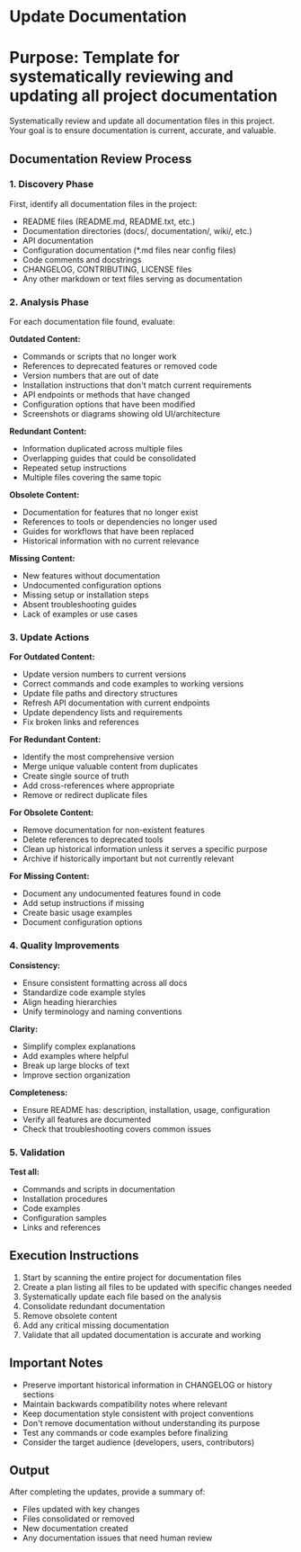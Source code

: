 # Update Documentation
# Purpose: Template for systematically reviewing and updating all project documentation

Systematically review and update all documentation files in this project. Your goal is to ensure documentation is current, accurate, and valuable.

## Documentation Review Process

### 1. Discovery Phase
First, identify all documentation files in the project:
- README files (README.md, README.txt, etc.)
- Documentation directories (docs/, documentation/, wiki/, etc.)
- API documentation
- Configuration documentation (*.md files near config files)
- Code comments and docstrings
- CHANGELOG, CONTRIBUTING, LICENSE files
- Any other markdown or text files serving as documentation

### 2. Analysis Phase
For each documentation file found, evaluate:

**Outdated Content:**
- Commands or scripts that no longer work
- References to deprecated features or removed code
- Version numbers that are out of date
- Installation instructions that don't match current requirements
- API endpoints or methods that have changed
- Configuration options that have been modified
- Screenshots or diagrams showing old UI/architecture

**Redundant Content:**
- Information duplicated across multiple files
- Overlapping guides that could be consolidated
- Repeated setup instructions
- Multiple files covering the same topic

**Obsolete Content:**
- Documentation for features that no longer exist
- References to tools or dependencies no longer used
- Guides for workflows that have been replaced
- Historical information with no current relevance

**Missing Content:**
- New features without documentation
- Undocumented configuration options
- Missing setup or installation steps
- Absent troubleshooting guides
- Lack of examples or use cases

### 3. Update Actions

**For Outdated Content:**
- Update version numbers to current versions
- Correct commands and code examples to working versions
- Update file paths and directory structures
- Refresh API documentation with current endpoints
- Update dependency lists and requirements
- Fix broken links and references

**For Redundant Content:**
- Identify the most comprehensive version
- Merge unique valuable content from duplicates
- Create single source of truth
- Add cross-references where appropriate
- Remove or redirect duplicate files

**For Obsolete Content:**
- Remove documentation for non-existent features
- Delete references to deprecated tools
- Clean up historical information unless it serves a specific purpose
- Archive if historically important but not currently relevant

**For Missing Content:**
- Document any undocumented features found in code
- Add setup instructions if missing
- Create basic usage examples
- Document configuration options

### 4. Quality Improvements

**Consistency:**
- Ensure consistent formatting across all docs
- Standardize code example styles
- Align heading hierarchies
- Unify terminology and naming conventions

**Clarity:**
- Simplify complex explanations
- Add examples where helpful
- Break up large blocks of text
- Improve section organization

**Completeness:**
- Ensure README has: description, installation, usage, configuration
- Verify all features are documented
- Check that troubleshooting covers common issues

### 5. Validation

**Test all:**
- Commands and scripts in documentation
- Installation procedures
- Code examples
- Configuration samples
- Links and references

## Execution Instructions

1. Start by scanning the entire project for documentation files
2. Create a plan listing all files to be updated with specific changes needed
3. Systematically update each file based on the analysis
4. Consolidate redundant documentation
5. Remove obsolete content
6. Add any critical missing documentation
7. Validate that all updated documentation is accurate and working

## Important Notes

- Preserve important historical information in CHANGELOG or history sections
- Maintain backwards compatibility notes where relevant
- Keep documentation style consistent with project conventions
- Don't remove documentation without understanding its purpose
- Test any commands or code examples before finalizing
- Consider the target audience (developers, users, contributors)

## Output

After completing the updates, provide a summary of:
- Files updated with key changes
- Files consolidated or removed
- New documentation created
- Any documentation issues that need human review